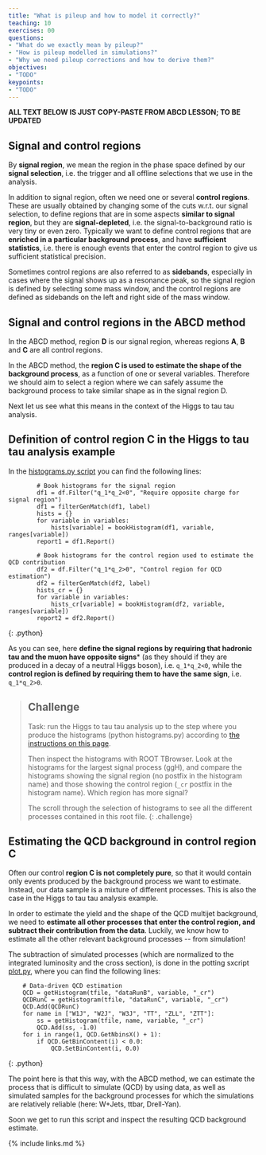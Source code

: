 ```yaml
---
title: "What is pileup and how to model it correctly?"
teaching: 10
exercises: 00
questions:
- "What do we exactly mean by pileup?"
- "How is pileup modelled in simulations?"
- "Why we need pileup corrections and how to derive them?"
objectives:
- "TODO"
keypoints:
- "TODO"
---
```


**ALL TEXT BELOW IS JUST COPY-PASTE FROM ABCD LESSON; TO BE UPDATED**

## Signal and control regions

By **signal region**, we mean the region in the phase space defined by our **signal selection**, i.e. the trigger and all offline selections that we use in the analysis. 

In addition to signal region, often we need one or several **control regions**. These are usually obtained by changing some of the cuts w.r.t. our signal selection, to define regions that are in some aspects **similar to signal region**, but they are **signal-depleted**, i.e. the signal-to-background ratio is very tiny or even zero. Typically we want to define control regions that are **enriched in a particular background process**, and have **sufficient statistics**, i.e. there is enough events that enter the control region to give us sufficient statistical precision.

Sometimes control regions are also referred to as **sidebands**, especially in cases where the signal shows up as a resonance peak, so the signal region is defined by selecting some mass window, and the control regions are defined as sidebands on the left and right side of the mass window.

## Signal and control regions in the ABCD method

In the ABCD method, region **D** is our signal region, whereas regions **A**, **B** and **C** are all control regions. 

In the ABCD method, the  **region C is used to estimate the shape of the background process**, as a function of one or several variables. 
Therefore we should aim to select a region where we can safely assume the background process to take similar shape as in the signal region D.

Next let us see what this means in the context of the Higgs to tau tau analysis.

## Definition of control region C in the Higgs to tau tau analysis example

In the [histograms.py script](https://github.com/cms-opendata-analyses/HiggsTauTauNanoAODOutreachAnalysis/blob/master/histograms.py#L120com) you can find the following lines:
~~~
        # Book histograms for the signal region
        df1 = df.Filter("q_1*q_2<0", "Require opposite charge for signal region")
        df1 = filterGenMatch(df1, label)
        hists = {}
        for variable in variables:
            hists[variable] = bookHistogram(df1, variable, ranges[variable])
        report1 = df1.Report()

        # Book histograms for the control region used to estimate the QCD contribution
        df2 = df.Filter("q_1*q_2>0", "Control region for QCD estimation")
        df2 = filterGenMatch(df2, label)
        hists_cr = {}
        for variable in variables:
            hists_cr[variable] = bookHistogram(df2, variable, ranges[variable])
        report2 = df2.Report()
~~~
{: .python}

As you can see, here **define the signal regions by requiring that hadronic tau and the muon have opposite signs*** (as they should if they are produced in a decay of a neutral Higgs boson), i.e. `q_1*q_2<0`, while the **control region is defined by requiring them to have the same sign**, i.e. `q_1*q_2>0`.

> ## Challenge
> Task: run the Higgs to tau tau analysis up to the step where you produce the histograms (python histograms.py) according to [the instructions on this page](https://github.com/cms-opendata-analyses/HiggsTauTauNanoAODOutreachAnalysis). 
> 
> Then inspect the histograms with ROOT TBrowser. Look at the histograms for the largest signal process (ggH), and compare the histograms showing the signal region (no postfix in the histogram name) and those showing the control region (`_cr` postfix in the histogram name). Which region has more signal? 
>
> The scroll through the selection of histograms to see all the different processes contained in this root file.
{: .challenge}

## Estimating the QCD background in control region C 

Often our control **region C is not completely pure**, so that it would contain only events produced by the background process we want to estimate. Instead, our data sample is a mixture of different processes. This is also the case in the Higgs to tau tau analysis example.

In order to estimate the yield and the shape of the QCD multijet background, we need to **estimate all other processes that enter the control region, and subtract their contribution from the data**. Luckily, we know how to estimate all the other relevant background processes -- from simulation! 

The subtraction of simulated processes (which are normalized to the integrated luminosity and the cross section), is done in the potting sxcript [plot.py](https://github.com/cms-opendata-analyses/HiggsTauTauNanoAODOutreachAnalysis/blob/master/plot.py#L155), where you can find the following lines:
~~~
    # Data-driven QCD estimation
    QCD = getHistogram(tfile, "dataRunB", variable, "_cr")
    QCDRunC = getHistogram(tfile, "dataRunC", variable, "_cr")
    QCD.Add(QCDRunC)
    for name in ["W1J", "W2J", "W3J", "TT", "ZLL", "ZTT"]:
        ss = getHistogram(tfile, name, variable, "_cr")
        QCD.Add(ss, -1.0)
    for i in range(1, QCD.GetNbinsX() + 1):
        if QCD.GetBinContent(i) < 0.0:
            QCD.SetBinContent(i, 0.0)
~~~
{: .python}

The point here is that this way, with the ABCD method, we can estimate the process that is difficult to simulate (QCD) by using data, as well as simulated samples for the background processes for which the simulations are relatively reliable (here: W+Jets, ttbar, Drell-Yan). 

Soon we get to run this script and inspect the resulting QCD background estimate.

{% include links.md %}

